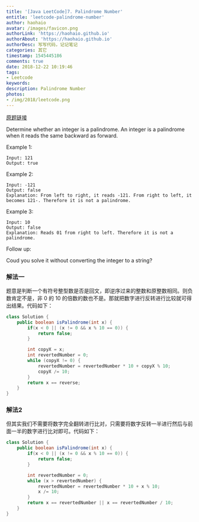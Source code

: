 ```yaml
---
title: '[Java LeetCode]7. Palindrome Number'
entitle: 'leetcode-palindrome-number'
author: haohaio
avatar: /images/favicon.png
authorLink: 'https://haohaio.github.io'
authorAbout: 'https://haohaio.github.io'
authorDesc: 写写代码，记记笔记
categories: 其它
timestamp: 1545445186
comments: true
date: 2018-12-22 10:19:46
tags:
- Leetcode
keywords:
description: Palindrome Number
photos:
- /img/2018/leetcode.png
---
```


[原题链接](https://leetcode.com/problems/reverse-integer/)

Determine whether an integer is a palindrome. An integer is a palindrome when it reads the same backward as forward.

Example 1:

```code
Input: 121
Output: true
```

Example 2:

```code
Input: -121
Output: false
Explanation: From left to right, it reads -121. From right to left, it becomes 121-. Therefore it is not a palindrome.
```

Example 3:

```code
Input: 10
Output: false
Explanation: Reads 01 from right to left. Therefore it is not a palindrome.
```

Follow up:

Coud you solve it without converting the integer to a string?

### 解法一

题意是判断一个有符号整型数是否是回文，即逆序过来的整数和原整数相同。则负数肯定不是，非 0 的 10 的倍数的数也不是。那就把数字进行反转进行比较就可得出结果。代码如下：

```java
class Solution {
    public boolean isPalindrome(int x) {
        if(x < 0 || (x != 0 && x % 10 == 0)) {
            return false;
        }

        int copyX = x;
        int revertedNumber = 0;
        while (copyX != 0) {
            revertedNumber = revertedNumber * 10 + copyX % 10;
            copyX /= 10;
        }
        return x == reverse;
    }
}
```

### 解法2

但其实我们不需要将数字完全翻转进行比对，只需要将数字反转一半进行然后与前面一半的数字进行比对即可。代码如下：

```java
class Solution {
    public boolean isPalindrome(int x) {
        if(x < 0 || (x != 0 && x % 10 == 0)) {
            return false;
        }

        int revertedNumber = 0;
        while (x > revertedNumber) {
            revertedNumber = revertedNumber * 10 + x % 10;
            x /= 10;
        }
        return x == revertedNumber || x == revertedNumber / 10;
    }
}
```